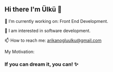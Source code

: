 ## Hi there I'm Ülkü 👋

<!--
**arikanogluulku/arikanogluulku** is a ✨ _special_ ✨ repository because its `README.md` (this file) appears on your GitHub profile.

Here are some ideas to get you started:

🔭 I’m currently working on ...
🌱 I’m currently learning ...
- 👯 I’m looking to collaborate on ...
- 🤔 I’m looking for help with ...
- 💬 Ask me about ...
- 📫 How to reach me: ...
- 😄 Pronouns: ...
- ⚡ Fun fact: ...
-->
🔭 I’m currently working on: Front End Development.

🌱 I am interested in software development.

📫 How to reach me: arikanogluulku@gmail.com




My Motivation: 
### If you can dream it, you can! ✨


